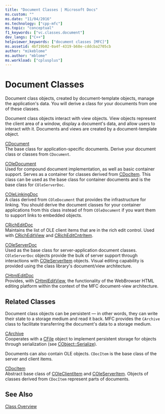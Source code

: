 ```yaml
---
title: "Document Classes | Microsoft Docs"
ms.custom: ""
ms.date: "11/04/2016"
ms.technology: ["cpp-mfc"]
ms.topic: "conceptual"
f1_keywords: ["vc.classes.document"]
dev_langs: ["C++"]
helpviewer_keywords: ["document classes [MFC]"]
ms.assetid: 4bf19b02-0a4f-4319-b68e-cddcba2705cb
author: "mikeblome"
ms.author: "mblome"
ms.workload: ["cplusplus"]
---
```

# Document Classes
Document class objects, created by document-template objects, manage the application's data. You will derive a class for your documents from one of these classes.  
  
 Document class objects interact with view objects. View objects represent the client area of a window, display a document's data, and allow users to interact with it. Documents and views are created by a document-template object.  
  
 [CDocument](../mfc/reference/cdocument-class.md)  
 The base class for application-specific documents. Derive your document class or classes from `CDocument`.  
  
 [COleDocument](../mfc/reference/coledocument-class.md)  
 Used for compound document implementation, as well as basic container support. Serves as a container for classes derived from [CDocItem](../mfc/reference/cdocitem-class.md). This class can be used as the base class for container documents and is the base class for `COleServerDoc`.  
  
 [COleLinkingDoc](../mfc/reference/colelinkingdoc-class.md)  
 A class derived from `COleDocument` that provides the infrastructure for linking. You should derive the document classes for your container applications from this class instead of from `COleDocument` if you want them to support links to embedded objects.  
  
 [CRichEditDoc](../mfc/reference/cricheditdoc-class.md)  
 Maintains the list of OLE client items that are in the rich edit control. Used with [CRichEditView](../mfc/reference/cricheditview-class.md) and [CRichEditCntrItem](../mfc/reference/cricheditcntritem-class.md).  
  
 [COleServerDoc](../mfc/reference/coleserverdoc-class.md)  
 Used as the base class for server-application document classes. `COleServerDoc` objects provide the bulk of server support through interactions with [COleServerItem](../mfc/reference/coleserveritem-class.md) objects. Visual editing capability is provided using the class library's document/view architecture.  
  
 [CHtmlEditDoc](../mfc/reference/chtmleditdoc-class.md)  
 Provides, with [CHtmlEditView](../mfc/reference/chtmleditview-class.md), the functionality of the WebBrowser HTML editing platform within the context of the MFC document-view architecture.  
  
## Related Classes  
 Document class objects can be persistent — in other words, they can write their state to a storage medium and read it back. MFC provides the `CArchive` class to facilitate transferring the document's data to a storage medium.  
  
 [CArchive](../mfc/reference/carchive-class.md)  
 Cooperates with a [CFile](../mfc/reference/cfile-class.md) object to implement persistent storage for objects through serialization (see [CObject::Serialize](../mfc/reference/cobject-class.md#serialize)).  
  
 Documents can also contain OLE objects. `CDocItem` is the base class of the server and client items.  
  
 [CDocItem](../mfc/reference/cdocitem-class.md)  
 Abstract base class of [COleClientItem](../mfc/reference/coleclientitem-class.md) and [COleServerItem](../mfc/reference/coleserveritem-class.md). Objects of classes derived from `CDocItem` represent parts of documents.  
  
## See Also  
 [Class Overview](../mfc/class-library-overview.md)

